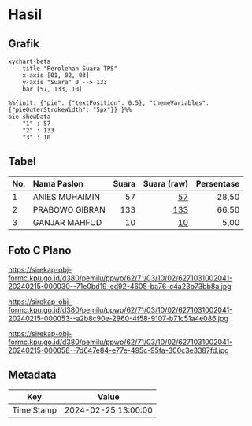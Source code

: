 # Hasil

## Grafik

```mermaid
xychart-beta
    title "Perolehan Suara TPS"
    x-axis [01, 02, 03]
    y-axis "Suara" 0 --> 133
    bar [57, 133, 10]
```

```mermaid
%%{init: {"pie": {"textPosition": 0.5}, "themeVariables": {"pieOuterStrokeWidth": "5px"}} }%%
pie showData
    "1" : 57
    "2" : 133
    "3" : 10
```

## Tabel

| No. | Nama Paslon    | Suara | Suara (raw) | Persentase |
|:--- |:-------------- | -----:| -----------:| ----------:|
| 1   | ANIES MUHAIMIN | 57    | [57][p-1]   | 28,50      |
| 2   | PRABOWO GIBRAN | 133   | [133][p-2]  | 66,50      |
| 3   | GANJAR MAHFUD  | 10    | [10][p-3]   | 5,00       |


[p-1]: https://github.com/gigit-pemilu/pemilu-2024-62-kalimantan-tengah/blob/main/pilpres/hitung-suara/sub/62-kalimantan-tengah/sub/71-kota-palangkaraya/sub/03-jekan-raya/sub/1002-menteng/sub/041-tps/sub/paslon-1.txt
[p-2]: https://github.com/gigit-pemilu/pemilu-2024-62-kalimantan-tengah/blob/main/pilpres/hitung-suara/sub/62-kalimantan-tengah/sub/71-kota-palangkaraya/sub/03-jekan-raya/sub/1002-menteng/sub/041-tps/sub/paslon-2.txt
[p-3]: https://github.com/gigit-pemilu/pemilu-2024-62-kalimantan-tengah/blob/main/pilpres/hitung-suara/sub/62-kalimantan-tengah/sub/71-kota-palangkaraya/sub/03-jekan-raya/sub/1002-menteng/sub/041-tps/sub/paslon-3.txt

## Foto C Plano

https://sirekap-obj-formc.kpu.go.id/d380/pemilu/ppwp/62/71/03/10/02/6271031002041-20240215-000030--71e0bd19-ed92-4605-ba76-c4a23b73bb8a.jpg

https://sirekap-obj-formc.kpu.go.id/d380/pemilu/ppwp/62/71/03/10/02/6271031002041-20240215-000053--a2b8c90e-2960-4f58-9107-b71c51a4e086.jpg

https://sirekap-obj-formc.kpu.go.id/d380/pemilu/ppwp/62/71/03/10/02/6271031002041-20240215-000058--7d647e84-e77e-495c-95fa-300c3e3387fd.jpg


## Metadata

| Key        | Value               |
| ---------- | ------------------- |
| Time Stamp | 2024-02-25 13:00:00 |



